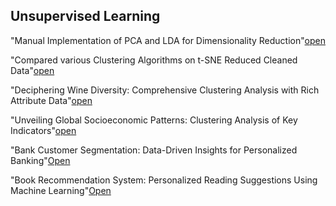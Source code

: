 ## Unsupervised Learning
"Manual Implementation of PCA and LDA for Dimensionality Reduction"[open](//github.com/Harsh-Baghel001/Unsupervised-Learning/blob/main/PCA%20%26%20LDA.ipynb)

"Compared various Clustering Algorithms on t-SNE Reduced Cleaned Data"[open](https://github.com/Harsh-Baghel001/Unsupervised-Learning/blob/main/tsne%20DBSCAN.ipynb)

"Deciphering Wine Diversity: Comprehensive Clustering Analysis with Rich Attribute Data"[open](https://github.com/Harsh-Baghel001/Unsupervised-Learning/blob/main/Wine%20Dataset.ipynb)

"Unveiling Global Socioeconomic Patterns: Clustering Analysis of Key Indicators"[open](https://github.com/Harsh-Baghel001/Unsupervised-Learning/blob/main/Country%20Profiling.ipynb)

"Bank Customer Segmentation: Data-Driven Insights for Personalized Banking"[Open](https://github.com/Harsh-Baghel001/Unsupervised-Learning/blob/main/Bank%20Customer%20Segmentation.ipynb)

"Book Recommendation System: Personalized Reading Suggestions Using Machine Learning"[Open](https://github.com/Harsh-Baghel001/Unsupervised-Learning/blob/main/book-recomendation-system.ipynb)
